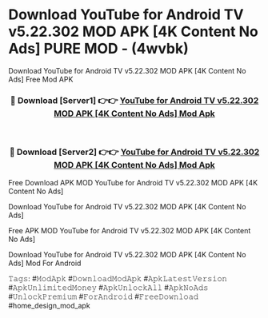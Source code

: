 # Download YouTube for Android TV v5.22.302 MOD APK [4K Content No Ads] PURE MOD - (4wvbk)
Download YouTube for Android TV v5.22.302 MOD APK [4K Content No Ads] Free Mod APK

<div align="center">
<h3>🔴 Download [Server1] 👉👉 <a href="https://apk-comot.site?title=YouTube_for_Android_TV_v5.22.302_MOD_APK_[4K_Content_No_Ads]">YouTube for Android TV v5.22.302 MOD APK [4K Content No Ads] Mod Apk</a></h3><br>

<h3>🔴 Download [Server2] 👉👉 <a href="https://apk-comot.site?title=YouTube_for_Android_TV_v5.22.302_MOD_APK_[4K_Content_No_Ads]">YouTube for Android TV v5.22.302 MOD APK [4K Content No Ads] Mod Apk</a></h3>
</div>


Free Download APK MOD YouTube for Android TV v5.22.302 MOD APK [4K Content No Ads]

Download YouTube for Android TV v5.22.302 MOD APK [4K Content No Ads] 

Free APK MOD YouTube for Android TV v5.22.302 MOD APK [4K Content No Ads] 

Download YouTube for Android TV v5.22.302 MOD APK [4K Content No Ads] Mod For Android

𝚃𝚊𝚐𝚜: #𝙼𝚘𝚍𝙰𝚙𝚔 #𝙳𝚘𝚠𝚗𝚕𝚘𝚊𝚍𝙼𝚘𝚍𝙰𝚙𝚔 #𝙰𝚙𝚔𝙻𝚊𝚝𝚎𝚜𝚝𝚅𝚎𝚛𝚜𝚒𝚘𝚗 #𝙰𝚙𝚔𝚄𝚗𝚕𝚒𝚖𝚒𝚝𝚎𝚍𝙼𝚘𝚗𝚎𝚢 #𝙰𝚙𝚔𝚄𝚗𝚕𝚘𝚌𝚔𝙰𝚕𝚕 #𝙰𝚙𝚔𝙽𝚘𝙰𝚍𝚜 #𝚄𝚗𝚕𝚘𝚌𝚔𝙿𝚛𝚎𝚖𝚒𝚞𝚖 #𝙵𝚘𝚛𝙰𝚗𝚍𝚛𝚘𝚒𝚍 #𝙵𝚛𝚎𝚎𝙳𝚘𝚠𝚗𝚕𝚘𝚊𝚍 #home_design_mod_apk